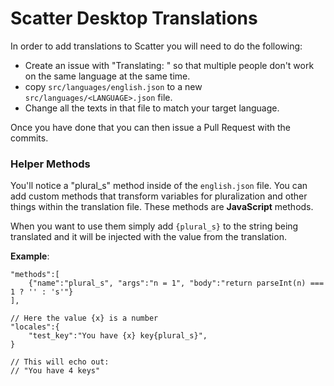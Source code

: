 # Scatter Desktop Translations

In order to add translations to Scatter you will need to do the following:
- Create an issue with "Translating: <LANGUAGE>" so that multiple people don't work on the same language at the same time.
- copy `src/languages/english.json` to a new `src/languages/<LANGUAGE>.json` file.
- Change all the texts in that file to match your target language.

Once you have done that you can then issue a Pull Request with the commits.


### Helper Methods

You'll notice a "plural_s" method inside of the `english.json` file.
You can add custom methods that transform variables for pluralization and other things within
the translation file. These methods are **JavaScript** methods.

When you want to use them simply add `{plural_s}` to the string being translated and it
will be injected with the value from the translation.

**Example**:

```
"methods":[
    {"name":"plural_s", "args":"n = 1", "body":"return parseInt(n) === 1 ? '' : 's'"}
],

// Here the value {x} is a number
"locales":{
    "test_key":"You have {x} key{plural_s}",
}

// This will echo out:
// "You have 4 keys"
```
